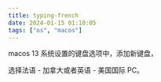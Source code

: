 ```yaml
---
title: typing-french
date: 2024-01-15 01:10:05
tags: ["os", "macos"]
---
```

macos 13 系统设置的键盘选项中，添加新键盘，

选择法语 - 加拿大或者英语 - 美国国际 PC。

